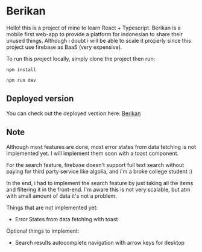 # Berikan

Hello! this is a project of mine to learn React + Typescript.
Berikan is a mobile first web-app to provide a platform for indonesian
to share their unused things. Although i doubt i will be able to scale it properly
since this project use firebase as BaaS (very expensive).

To run this project locally, simply clone the project then run:

```console
npm install
```

```console
npm run dev
```

## Deployed version

You can check out the deployed version here: [Berikan](https://berikan.web.app/)

## Note

Although most features are done, most error states from data fetching is not implemented yet.
I will implement them soon with a toast component.

For the search feature, firebase doesn't support full text search without
paying for third party service like algolia, and i'm a broke college student :)

In the end, i had to implement the search feature by just taking all the items
and filtering it in the front-end.
I'm aware this is not very scalable, but atm with small amount of data it's not a problem.

Things that are not implemented yet:

- Error States from data fetching with toast

Optional things to implement:

- Search results autocomplete navigation with arrow keys for desktop
